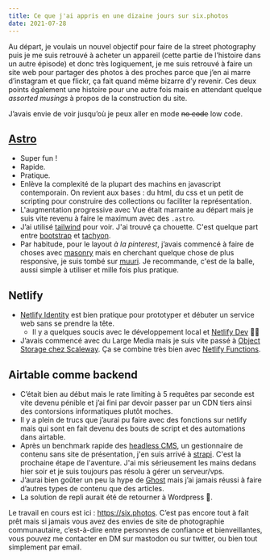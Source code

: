 ```yaml
---
title: Ce que j'ai appris en une dizaine jours sur six.photos
date: 2021-07-28
---
```


Au départ, je voulais un nouvel objectif pour faire de la street photography puis je me suis retrouvé à acheter un appareil (cette partie de l’histoire dans un autre épisode) et donc très logiquement, je me suis retrouvé à faire un site web pour partager des photos à des proches parce que j’en ai marre d’instagram et que flickr, ça fait quand même bizarre d’y revenir. Ces deux points également une histoire pour une autre fois mais en attendant quelque _assorted musings_ à propos de la construction du site.

J’avais envie de voir jusqu’où je peux aller en mode ~~no code~~ low code.

## [Astro](astro.build)

- Super fun !
- Rapide.
- Pratique.
- Enlève la complexité de la plupart des machins en javascript contemporain. On revient aux bases : du html, du css et un petit de scripting pour construire des collections ou faciliter la représentation.
- L'augmentation progressive avec Vue était marrante au départ mais je suis vite revenu à faire le maximum avec des `.astro`.
- J’ai utilisé [tailwind](https://tailwindcss.com/) pour voir. J'ai trouvé ça chouette. C'est quelque part entre [bootstrap](https://getbootstrap.com/) et [tachyon](http://tachyons.io/).
- Par habitude, pour le layout _à la pinterest_, j’avais commencé à faire de choses avec [masonry](https://masonry.desandro.com/) mais en cherchant quelque chose de plus responsive, je suis tombé sur [muuri](https://muuri.dev/). Je recommande, c'est de la balle, aussi simple à utiliser et mille fois plus pratique.

## Netlify

- [Netlify Identity](https://docs.netlify.com/visitor-access/identity/) est bien pratique pour prototyper et débuter un service web sans se prendre la tête.
  - Il y a quelques soucis avec le développement local et [Netlify Dev](https://www.netlify.com/products/dev/) 🤷‍♂️
- J’avais commencé avec du Large Media mais je suis vite passé à [Object Storage chez Scaleway](https://www.scaleway.com/en/object-storage/). Ça se combine très bien avec [Netlify Functions](https://www.netlify.com/products/functions/).

## Airtable comme backend

- C’était bien au début mais le rate limiting à 5 requêtes par seconde est vite devenu pénible et j’ai fini par devoir passer par un CDN tiers ainsi des contorsions informatiques plutôt moches.
- Il y a plein de trucs que j’aurai pu faire avec des fonctions sur netlify mais qui sont en fait devenu des bouts de script et des automations dans airtable.
- Après un benchmark rapide des [headless CMS](https://jamstack.org/headless-cms/), un gestionnaire de contenu sans site de présentation, j'en suis arrivé à [strapi](https://strapi.io/). C'est la prochaine étape de l'aventure. J'ai mis sérieusement les mains dedans hier soir et je suis toujours pas résolu à gérer un serveur/vps.
- J’aurai bien goûter un peu la hype de [Ghost](https://ghost.org/) mais j’ai jamais réussi à faire d’autres types de contenu que des articles.
- La solution de repli aurait été de retourner à Wordpress 👴.

Le travail en cours est ici : https://six.photos. C’est pas encore tout à fait prêt mais si jamais vous avez des envies de site de photographie communautaire, c’est-à-dire entre personnes de confiance et bienveillantes, vous pouvez me contacter en DM sur mastodon ou sur twitter, ou bien tout simplement par email.
